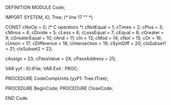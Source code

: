 DEFINITION MODULE Code;

IMPORT SYSTEM, IO, Tree;
(* line 17 "" *)

CONST
  cNoOp			=  0;		(* C operators			*)
  cNotEqual		=  1;
  cTimes		=  2;
  cPlus			=  3;
  cMinus		=  4;
  cDivide		=  5;
  cLess			=  6;
  cLessEqual		=  7;
  cEqual		=  8;
  cGreater		=  9;
  cGreaterEqual		= 10;
  cAnd			= 11;
  cIn			= 13;
  cMod			= 14;
  cNot			= 15;
  cOr			= 16;
  cUnion		= 17;
  cDifference		= 18;
  cIntersection		= 19;
  cSymDiff		= 20;
  cIsSubset1		= 21;
  cIsSubset2		= 22;

  cAssign		= 23;
  cPassValue		= 24;
  cPassAddress		= 25;


VAR yyf	: IO.tFile;
VAR Exit	: PROC;

PROCEDURE CodeCompUnits (yyP1: Tree.tTree);

PROCEDURE BeginCode;
PROCEDURE CloseCode;

END Code.
